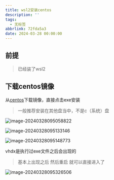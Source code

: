 ```yaml
---
title: wsl2安装centos
description: ''
tags:
  - 无标签
abbrlink: 72fda5a3
date: 2024-03-28 00:00:00
---
```



## 前提



> 已经装了wsl2



## 下载centos镜像



从[centos](https://github.com/mishamosher/CentOS-WSL)下载镜像，直接点击exe安装



>一般推荐安装在其他盘当中，不是c（系统）盘



![image-20240328095058822](https://shyblog.oss-cn-beijing.aliyuncs.com/img/image-20240328095058822.png)



![image-20240328095133146](https://shyblog.oss-cn-beijing.aliyuncs.com/img/image-20240328095133146.png)



![image-20240328095148773](https://shyblog.oss-cn-beijing.aliyuncs.com/img/image-20240328095148773.png)



vhdx是执行过exe文件之后会出现的



> 基本上出现之后 然后重启 就可以直接进入了



![image-20240328095326506](https://shyblog.oss-cn-beijing.aliyuncs.com/img/image-20240328095326506.png)
